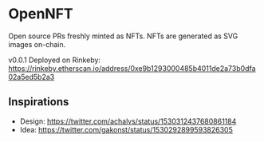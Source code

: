 # OpenNFT

Open source PRs freshly minted as NFTs. NFTs are generated as SVG images on-chain.

v0.0.1 Deployed on Rinkeby: https://rinkeby.etherscan.io/address/0xe9b1293000485b4011de2a73b0dfa02a5ed5b2a3

## Inspirations

- Design: https://twitter.com/achalvs/status/1530312437680861184
- Idea: https://twitter.com/gakonst/status/1530292899593826305

